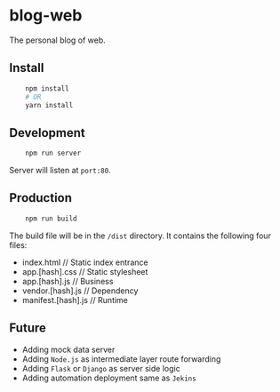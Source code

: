 # blog-web

The personal blog of web.

## Install

```sh
    npm install
    # OR
    yarn install
```

## Development

```sh
    npm run server
```

Server will listen at `port:80`.

## Production

```sh
    npm run build
```

The build file will be in the `/dist` directory. It contains the following four files:

* index.html // Static index entrance
* app.[hash].css // Static stylesheet
* app.[hash].js // Business
* vendor.[hash].js // Dependency
* manifest.[hash].js // Runtime

## Future

* Adding mock data server
* Adding `Node.js` as intermediate layer route forwarding
* Adding `Flask` or `Django` as server side logic
* Adding automation deployment same as `Jekins`
